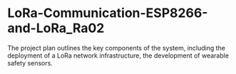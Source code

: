 # LoRa-Communication-ESP8266-and-LoRa_Ra02
The project plan outlines the key components of the system, including the deployment  of a LoRa network infrastructure, the development of wearable safety sensors.
